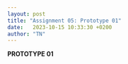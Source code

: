 ```yaml
---
layout: post
title: "Assignment 05: Prototype 01"
date:   2023-10-15 10:33:30 +0200
author: "TN"
---
```


**PROTOTYPE 01**

